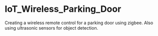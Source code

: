 # IoT_Wireless_Parking_Door
Creating a wireless remote control for a parking door using zigbee. Also using ultrasonic sensors for object detection.
